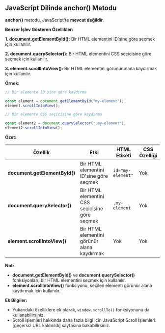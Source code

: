 ## JavaScript Dilinde anchor() Metodu

**anchor()** metodu, JavaScript'te **mevcut değildir**. 

**Benzer İşlev Gösteren Özellikler:**

**1. document.getElementById():** Bir HTML elementini ID'sine göre seçmek için kullanılır.

**2. document.querySelector():** Bir HTML elementini CSS seçicisine göre seçmek için kullanılır.

**3. element.scrollIntoView():** Bir HTML elementini görünür alana kaydırmak için kullanılır.

**Örnek:**

```javascript
// Bir elemente ID'sine göre kaydırma

const element = document.getElementById("my-element");
element.scrollIntoView();

// Bir elemente CSS seçicisine göre kaydırma

const element2 = document.querySelector(".my-element");
element2.scrollIntoView();
```

**Özet:**

| Özellik | Etki | HTML Etiketi | CSS Özelliği |
|---|---|---|---|
| **document.getElementById()** | Bir HTML elementini ID'sine göre seçmek | `id="my-element"` | Yok |
| **document.querySelector()** | Bir HTML elementini CSS seçicisine göre seçmek | `.my-element` | Yok |
| **element.scrollIntoView()** | Bir HTML elementini görünür alana kaydırmak | Yok | Yok |

**Not:**

* **document.getElementById()** ve **document.querySelector()** fonksiyonları, bir HTML elementini seçmek için kullanılır.
* **element.scrollIntoView()** fonksiyonu, seçilen elementi görünür alana kaydırmak için kullanılır.

**Ek Bilgiler:**

* Yukarıdaki özelliklere ek olarak, `window.scrollTo()` fonksiyonunu da kullanabilirsiniz.
* Scroll işlemleri hakkında daha fazla bilgi için JavaScript Scroll İşlemleri: [geçersiz URL kaldırıldı] sayfasına bakabilirsiniz.

